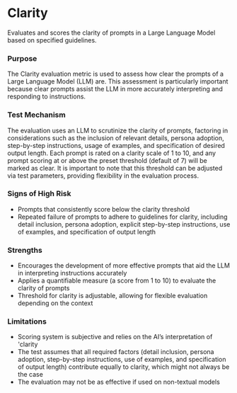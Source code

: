 # Clarity

Evaluates and scores the clarity of prompts in a Large Language Model based on specified guidelines.

### Purpose

The Clarity evaluation metric is used to assess how clear the prompts of a Large Language Model (LLM) are. This
assessment is particularly important because clear prompts assist the LLM in more accurately interpreting and
responding to instructions.

### Test Mechanism

The evaluation uses an LLM to scrutinize the clarity of prompts, factoring in considerations such as the inclusion
of relevant details, persona adoption, step-by-step instructions, usage of examples, and specification of desired
output length. Each prompt is rated on a clarity scale of 1 to 10, and any prompt scoring at or above the preset
threshold (default of 7) will be marked as clear. It is important to note that this threshold can be adjusted via
test parameters, providing flexibility in the evaluation process.

### Signs of High Risk

- Prompts that consistently score below the clarity threshold
- Repeated failure of prompts to adhere to guidelines for clarity, including detail inclusion, persona adoption,
explicit step-by-step instructions, use of examples, and specification of output length

### Strengths

- Encourages the development of more effective prompts that aid the LLM in interpreting instructions accurately
- Applies a quantifiable measure (a score from 1 to 10) to evaluate the clarity of prompts
- Threshold for clarity is adjustable, allowing for flexible evaluation depending on the context

### Limitations

- Scoring system is subjective and relies on the AI’s interpretation of 'clarity
- The test assumes that all required factors (detail inclusion, persona adoption, step-by-step instructions, use of
examples, and specification of output length) contribute equally to clarity, which might not always be the case
- The evaluation may not be as effective if used on non-textual models